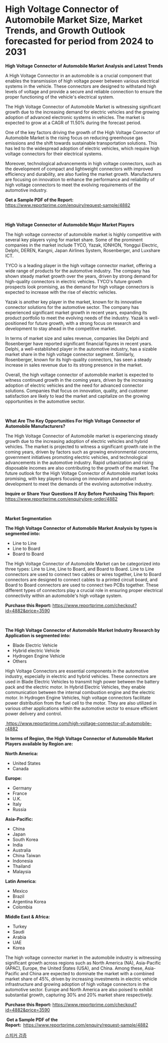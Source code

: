 <p><h1>High Voltage Connector of Automobile Market Size, Market Trends, and Growth Outlook forecasted for period from 2024 to 2031</h1></p><p><strong>High Voltage Connector of Automobile Market Analysis and Latest Trends</strong></p>
<p><p>A High Voltage Connector in an automobile is a crucial component that enables the transmission of high voltage power between various electrical systems in the vehicle. These connectors are designed to withstand high levels of voltage and provide a secure and reliable connection to ensure the proper functioning of the vehicle's electrical system.</p><p>The High Voltage Connector of Automobile Market is witnessing significant growth due to the increasing demand for electric vehicles and the growing adoption of advanced electronic systems in vehicles. The market is expected to grow at a CAGR of 11.50% during the forecast period.</p><p>One of the key factors driving the growth of the High Voltage Connector of Automobile Market is the rising focus on reducing greenhouse gas emissions and the shift towards sustainable transportation solutions. This has led to the widespread adoption of electric vehicles, which require high voltage connectors for their electrical systems.</p><p>Moreover, technological advancements in high voltage connectors, such as the development of compact and lightweight connectors with improved efficiency and durability, are also fueling the market growth. Manufacturers are focusing on innovation to enhance the performance and reliability of high voltage connectors to meet the evolving requirements of the automotive industry.</p></p>
<p><strong>Get a Sample PDF of the Report:&nbsp;</strong> <a href="https://www.reportprime.com/enquiry/request-sample/4882">https://www.reportprime.com/enquiry/request-sample/4882</a></p>
<p>&nbsp;</p>
<p><strong>High Voltage Connector of Automobile Major Market Players</strong></p>
<p><p>The high voltage connector of automobile market is highly competitive with several key players vying for market share. Some of the prominent companies in the market include TYCO, Yazak, IONHON, Yonggui Electric, Delphi, DEREN, Kangni, Japan Airlines System, Rosenberger, and Luxshare ICT.</p><p>TYCO is a leading player in the high voltage connector market, offering a wide range of products for the automotive industry. The company has shown steady market growth over the years, driven by strong demand for high-quality connectors in electric vehicles. TYCO's future growth prospects look promising, as the demand for high voltage connectors is expected to increase with the rise of electric vehicles.</p><p>Yazak is another key player in the market, known for its innovative connector solutions for the automotive sector. The company has experienced significant market growth in recent years, expanding its product portfolio to meet the evolving needs of the industry. Yazak is well-positioned for future growth, with a strong focus on research and development to stay ahead in the competitive market.</p><p>In terms of market size and sales revenue, companies like Delphi and Rosenberger have reported significant financial figures in recent years. Delphi, a well-established player in the automotive industry, has a sizable market share in the high voltage connector segment. Similarly, Rosenberger, known for its high-quality connectors, has seen a steady increase in sales revenue due to its strong presence in the market.</p><p>Overall, the high voltage connector of automobile market is expected to witness continued growth in the coming years, driven by the increasing adoption of electric vehicles and the need for advanced connector solutions. Companies that focus on innovation, quality, and customer satisfaction are likely to lead the market and capitalize on the growing opportunities in the automotive sector.</p></p>
<p>&nbsp;</p>
<p><strong>What Are The Key Opportunities For High Voltage Connector of Automobile Manufacturers?</strong></p>
<p><p>The High Voltage Connector of Automobile market is experiencing steady growth due to the increasing adoption of electric vehicles and hybrid vehicles. The market is projected to witness a significant growth rate in the coming years, driven by factors such as growing environmental concerns, government initiatives promoting electric vehicles, and technological advancements in the automotive industry. Rapid urbanization and rising disposable incomes are also contributing to the growth of the market. The future outlook for the High Voltage Connector of Automobile market looks promising, with key players focusing on innovation and product development to meet the demands of the evolving automotive industry.</p></p>
<p><strong>Inquire or Share Your Questions If Any Before Purchasing This Report:</strong> <a href="https://www.reportprime.com/enquiry/pre-order/4882">https://www.reportprime.com/enquiry/pre-order/4882</a></p>
<p>&nbsp;</p>
<p><strong>Market Segmentation</strong></p>
<p><strong>The High Voltage Connector of Automobile Market Analysis by types is segmented into:</strong></p>
<p><ul><li>Line to Line</li><li>Line to Board</li><li>Board to Board</li></ul></p>
<p><p>The High Voltage Connector of Automobile Market can be categorized into three types: Line to Line, Line to Board, and Board to Board. Line to Line connectors are used to connect two cables or wires together, Line to Board connectors are designed to connect cables to a printed circuit board, and Board to Board connectors are used to connect two PCBs together. These different types of connectors play a crucial role in ensuring proper electrical connectivity within an automobile's high voltage system.</p></p>
<p><strong>Purchase this Report:&nbsp;</strong><a href="https://www.reportprime.com/checkout?id=4882&price=3590">https://www.reportprime.com/checkout?id=4882&price=3590</a></p>
<p>&nbsp;</p>
<p><strong>The High Voltage Connector of Automobile Market Industry Research by Application is segmented into:</strong></p>
<p><ul><li>Blade Electric Vehicle</li><li>Hybrid electric Vehicle</li><li>Hydrogen Engine Vehicle</li><li>Others</li></ul></p>
<p><p>High Voltage Connectors are essential components in the automotive industry, especially in electric and hybrid vehicles. These connectors are used in Blade Electric Vehicles to transmit high power between the battery pack and the electric motor. In Hybrid Electric Vehicles, they enable communication between the internal combustion engine and the electric motor. In Hydrogen Engine Vehicles, high voltage connectors facilitate power distribution from the fuel cell to the motor. They are also utilized in various other applications within the automotive sector to ensure efficient power delivery and control.</p></p>
<p><a href="https://www.reportprime.com/high-voltage-connector-of-automobile-r4882">&nbsp;https://www.reportprime.com/high-voltage-connector-of-automobile-r4882</a></p>
<p><strong>In terms of Region, the High Voltage Connector of Automobile Market Players available by Region are:</strong></p>
<p>
    <p> <strong> North America: </strong>
        <ul>
            <li>United States</li>
            <li>Canada</li>
        </ul>
        </p> 
    <p> <strong> Europe: </strong>
        <ul>
            <li>Germany</li>
            <li>France</li>
            <li>U.K.</li>
            <li>Italy</li>
            <li>Russia</li>
        </ul>
        </p> 
    <p> <strong> Asia-Pacific: </strong>
        <ul>
            <li>China</li>
            <li>Japan</li>
            <li>South Korea</li>
            <li>India</li>
            <li>Australia</li>
            <li>China Taiwan</li>
            <li>Indonesia</li>
            <li>Thailand</li>
            <li>Malaysia</li>
        </ul>
        </p> 
    <p> <strong> Latin America: </strong>
        <ul>
            <li>Mexico</li>
            <li>Brazil</li>
            <li>Argentina Korea</li>
            <li>Colombia</li>
        </ul>
        </p> 
    <p> <strong> Middle East & Africa: </strong>
        <ul>
            <li>Turkey</li>
            <li>Saudi</li>
            <li>Arabia</li>
            <li>UAE</li>
            <li>Korea</li>
        </ul>
    </p>
    </p>
<p><p>The high voltage connector market in the automobile industry is witnessing significant growth across regions such as North America (NA), Asia-Pacific (APAC), Europe, the United States (USA), and China. Among these, Asia-Pacific and China are expected to dominate the market with a combined market share of 45%, driven by increasing investments in electric vehicle infrastructure and growing adoption of high voltage connectors in the automotive sector. Europe and North America are also poised to exhibit substantial growth, capturing 30% and 20% market share respectively.</p></p>
<p><strong>Purchase this Report: </strong><a href="https://www.reportprime.com/checkout?id=4882&price=3590">https://www.reportprime.com/checkout?id=4882&price=3590</a></p>
<p>&nbsp;<strong>Get a Sample PDF of the Report:&nbsp;&nbsp;</strong><a href="https://www.reportprime.com/enquiry/request-sample/4882">https://www.reportprime.com/enquiry/request-sample/4882</a></p>
<p><strong></strong></p>
<p><p><a href="https://github.com/CarmellaLang1/Market-Research-Report-List-1/blob/main/303032070267.md">스피커 검증</a></p></p>